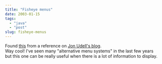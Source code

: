```yaml
---
title: "Fisheye menus"
date: 2003-01-15
tags: 
  - "java"
  - "post"
slug: fisheye-menus
---
```


Found [this](http://www.cs.umd.edu/hcil/fisheyemenu/fisheyemenu-demo.shtml) from a reference on [Jon Udell's blog](http://weblog.infoworld.com/udell/2003/01/15.html#a573).  
Way cool! I've seen many "alternative menu systems" in the last few years but this one can be really useful when there is a lot of information to display.
